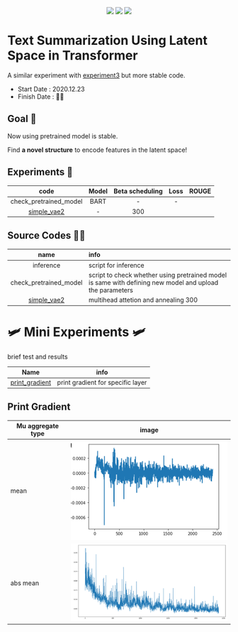 
<p align="center">
  <a href="https://github.com/pytorch/fairseq"><img src=https://img.shields.io/badge/fairseq-v0.10.1-blue?style=flat height=30px></a> 
  <img src=https://img.shields.io/badge/Python-v3.6.8-green?style=flat&logo=python height=30px></a> 
  <img src=https://img.shields.io/badge/Experiment-v4-orange?style=flat height=30px></a> 
</p>


# Text Summarization Using Latent Space in Transformer

A similar experiment with [experiment3](https://github.com/fxnnxc/text_summarization/tree/main/experiments/experiment3) but more stable code.


* Start Date : 2020.12.23
* Finish Date : 👨‍💻

## Goal 🎯
Now using pretrained model is stable.

Find **a novel structure** to encode features in the latent space!



## Experiments 🧾

|code|Model|Beta scheduling|Loss|ROUGE|
|:-:|:-:|:-:|:-:|:-:|
|check_pretrained_model|BART|-|-|
|[simple_vae2](simple_vae2)|-|300||


## Source Codes 👨‍💻

|name|info|
|:-:|:--|
|inference|script for inference|
|check_pretrained_model|script to check whether using pretrained model is same with defining new model and upload the parameters|
|[simple_vae2](simple_vae2)|multihead attetion and annealing 300|



# 🛩️ Mini Experiments 🛩️

brief test and results

|Name|info|
|:-:|:-:|
|[print_gradient](print_gradient)|print gradient for specific layer|

## Print Gradient

|Mu aggregate type|image|
|---|---|
|mean|<img src="docs/grad1.png" width=400px> |
|abs mean| <img src="docs/grad2.png" width=400px>| 
